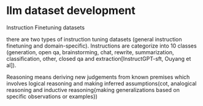 # llm dataset development 

Instruction Finetuning datasets

there are two types of instruction tuning datasets (general instruction finetuning and domain-specific). Instructions are categorize into 10 classes (generation, open qa, brainstorming, chat, rewrite, summarization, classification, other, closed qa and extraction[InstructGPT-sft, Ouyang et al]). 

Reasoning means deriving new judgements from known premises which involves logical reasoning and making inferred assumptions(cot, analogical reasoning and inductive reasoning{making generalizations based on specific observations or examples})

